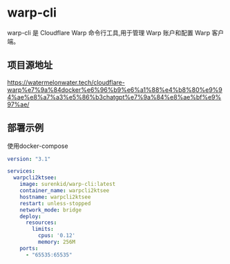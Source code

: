 # warp-cli

warp-cli 是 Cloudflare Warp 命令行工具,用于管理 Warp 账户和配置 Warp 客户端。

## 项目源地址

https://watermelonwater.tech/cloudflare-warp%e7%9a%84docker%e6%96%b9%e6%a1%88%e4%b8%80%e9%94%ae%e8%a7%a3%e5%86%b3chatgpt%e7%9a%84%e8%ae%bf%e9%97%ae/

## 部署示例

使用docker-compose
```yaml
version: "3.1"

services:
  warpcli2ktsee:
    image: surenkid/warp-cli:latest
    container_name: warpcli2ktsee
    hostname: warpcli2ktsee
    restart: unless-stopped
    network_mode: bridge
    deploy:
      resources:
        limits:
          cpus: '0.12'
          memory: 256M
    ports:
      - "65535:65535"
```
